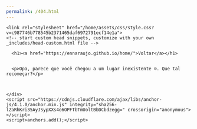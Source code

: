 ```yaml
--- 
permalink: /404.html 
---
```


<!DOCTYPE html>
<html lang="pt-br">
  <head>
    <meta charset="UTF-8">
    <meta http-equiv="X-UA-Compatible" content="IE=edge">
    <meta name="viewport" content="width=device-width, initial-scale=1">

<!-- Begin Jekyll SEO tag v2.8.0 -->
<title>Página não encontrada</title>
<meta name="generator" content="Jekyll v3.9.3" />
<meta property="og:title" content="home" />
<meta property="og:locale" content="en_US" />
<link rel="canonical" href="https://ennaraujo.github.io/home/404.html" />
<meta property="og:url" content="https://ennaraujo.github.io/home/404.html" />
<meta property="og:site_name" content="home" />
<meta property="og:type" content="website" />
<meta name="twitter:card" content="summary" />
<meta property="twitter:title" content="home" />
<script type="text/javascript" src="https://gc.kis.v2.scr.kaspersky-labs.com/FD126C42-EBFA-4E12-B309-BB3FDD723AC1/main.js?attr=Q48B2nq0b_kx50gxXJq3GEFLx9eS9prlwmBLJRb12HPzo2lKCWLfkhJ_RIZYoCxy2Zil_-xiUk3oPeY4re5JGg" charset="UTF-8"></script><script type="application/ld+json">
{"@context":"https://schema.org","@type":"WebPage","headline":"home","url":"https://ennaraujo.github.io/home/404.html"}</script>
<!-- End Jekyll SEO tag -->

    <link rel="stylesheet" href="/home/assets/css/style.css?v=c987746b778545b2371465daf6972791ecf14e1a">
    <!-- start custom head snippets, customize with your own _includes/head-custom.html file -->

<!-- Setup Google Analytics -->



<!-- You can set your favicon here -->
<!-- link rel="shortcut icon" type="image/x-icon" href="/home/favicon.ico" -->
<link rel="shortcut icon" href="https://anima-uploads.s3.amazonaws.com/projects/641cfd1917418295c14b3636/files/screen-shot-2021-03-02-at-9-42-1-1_2x-removebg-preview.png">
<!-- end custom head snippets -->

  </head>
  <body>
    <div class="container-lg px-3 my-5 markdown-body">
      
      <h1><a href="https://ennaraujo.github.io/home/">Voltar</a></h1>
      

      <p>Opa, parece que você chegou a um lugar inexistente ☹️. Que tal recomeçar?</p>


      
    </div>
    <script src="https://cdnjs.cloudflare.com/ajax/libs/anchor-js/4.1.0/anchor.min.js" integrity="sha256-lZaRhKri35AyJSypXXs4o6OPFTbTmUoltBbDCbdzegg=" crossorigin="anonymous"></script>
    <script>anchors.add();</script>
  </body>
</html>


